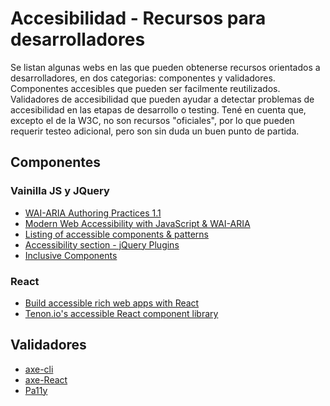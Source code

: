 
# Accesibilidad - Recursos para desarrolladores

Se listan algunas webs en las que pueden obtenerse recursos orientados a desarrolladores, en dos categorias: componentes y validadores. Componentes accesibles que pueden ser facilmente reutilizados. Validadores de accesibilidad que pueden ayudar a detectar problemas de accesibilidad en las etapas de desarrollo o testing.
Tené en cuenta que, excepto el de la W3C, no son recursos "oficiales",  por lo que pueden requerir testeo adicional, pero son sin duda un buen punto de partida.

## Componentes

### Vainilla JS y JQuery

* [WAI-ARIA Authoring Practices 1.1](https://www.w3.org/TR/wai-aria-practices-1.1/)
* [Modern Web Accessibility with JavaScript & WAI-ARIA](http://pauljadam.com/moderna11y/)
* [Listing of accessible components & patterns](https://github.com/scottaohara/accessible_components)
* [Accessibility section - jQuery Plugins](https://a11y.nicolas-hoffmann.net/)
* [Inclusive Components](https://inclusive-components.design/)

### React

* [Build accessible rich web apps with React](https://reakit.io/)
* [Tenon.io's accessible React component library](https://github.com/tenon-io/tenon-ui)

## Validadores

* [axe-cli](https://github.com/dequelabs/axe-cli)
* [axe-React](https://github.com/dequelabs/react-axe)
* [Pa11y](https://github.com/pa11y/pa11y)

